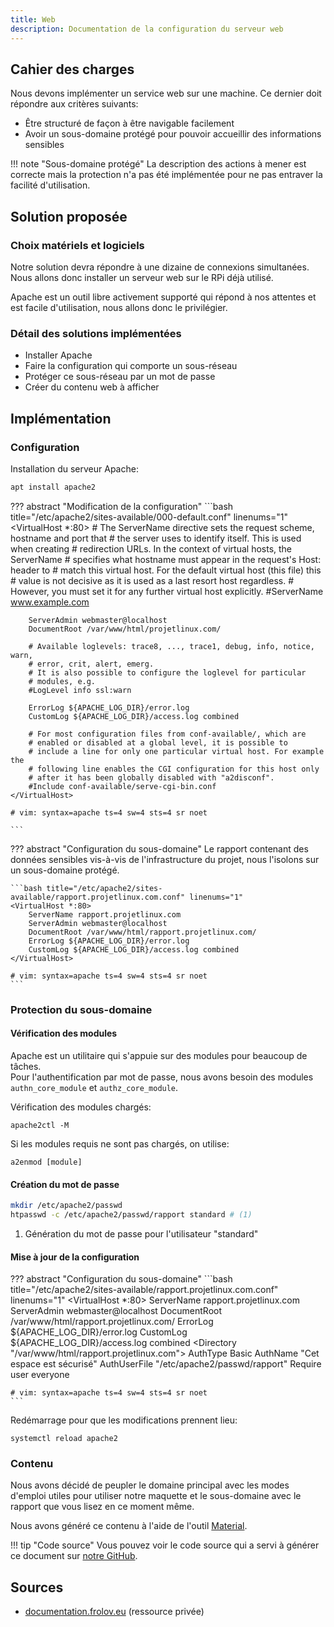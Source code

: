 ```yaml
---
title: Web
description: Documentation de la configuration du serveur web
---
```

 
## Cahier des charges
 
Nous devons implémenter un service web sur une machine.
Ce dernier doit répondre aux critères suivants:
 
 - Être structuré de façon à être navigable facilement
 - Avoir un sous-domaine protégé pour pouvoir accueillir des informations sensibles
 
!!! note "Sous-domaine protégé"
    La description des actions à mener est correcte mais la protection n'a pas été implémentée pour ne pas entraver la facilité d'utilisation.
 
## Solution proposée
 
### Choix matériels et logiciels
 
Notre solution devra répondre à une dizaine de connexions simultanées.
Nous allons donc installer un serveur web sur le RPi déjà utilisé.
 
Apache est un outil libre activement supporté qui répond à nos attentes et est facile d'utilisation, nous allons donc le privilégier.
 
### Détail des solutions implémentées
 
 - Installer Apache
 - Faire la configuration qui comporte un sous-réseau
 - Protéger ce sous-réseau par un mot de passe
 - Créer du contenu web à afficher
 
## Implémentation
 
### Configuration
 
Installation du serveur Apache:
 
```bash
apt install apache2
```
 
??? abstract "Modification de la configuration"
    ```bash title="/etc/apache2/sites-available/000-default.conf" linenums="1"
    <VirtualHost *:80>
        # The ServerName directive sets the request scheme, hostname and port that
        # the server uses to identify itself. This is used when creating
        # redirection URLs. In the context of virtual hosts, the ServerName
        # specifies what hostname must appear in the request's Host: header to
        # match this virtual host. For the default virtual host (this file) this
        # value is not decisive as it is used as a last resort host regardless.
        # However, you must set it for any further virtual host explicitly.
        #ServerName www.example.com
 
        ServerAdmin webmaster@localhost
        DocumentRoot /var/www/html/projetlinux.com/
 
        # Available loglevels: trace8, ..., trace1, debug, info, notice, warn,
        # error, crit, alert, emerg.
        # It is also possible to configure the loglevel for particular
        # modules, e.g.
        #LogLevel info ssl:warn
 
        ErrorLog ${APACHE_LOG_DIR}/error.log
        CustomLog ${APACHE_LOG_DIR}/access.log combined
 
        # For most configuration files from conf-available/, which are
        # enabled or disabled at a global level, it is possible to
        # include a line for only one particular virtual host. For example the
        # following line enables the CGI configuration for this host only
        # after it has been globally disabled with "a2disconf".
        #Include conf-available/serve-cgi-bin.conf
    </VirtualHost>
 
    # vim: syntax=apache ts=4 sw=4 sts=4 sr noet
 
    ```
 
??? abstract "Configuration du sous-domaine"
    Le rapport contenant des données sensibles vis-à-vis de l'infrastructure du projet, nous l'isolons sur un sous-domaine protégé.
 
    ```bash title="/etc/apache2/sites-available/rapport.projetlinux.com.conf" linenums="1"
    <VirtualHost *:80>
        ServerName rapport.projetlinux.com
        ServerAdmin webmaster@localhost
        DocumentRoot /var/www/html/rapport.projetlinux.com/
        ErrorLog ${APACHE_LOG_DIR}/error.log
        CustomLog ${APACHE_LOG_DIR}/access.log combined
    </VirtualHost>
 
    # vim: syntax=apache ts=4 sw=4 sts=4 sr noet
    ```
 
### Protection du sous-domaine
 
#### Vérification des modules
 
Apache est un utilitaire qui s'appuie sur des modules pour beaucoup de tâches.<br>
Pour l'authentification par mot de passe, nous avons besoin des modules `authn_core_module` et `authz_core_module`.
 
Vérification des modules chargés:
 
```
apache2ctl -M
```
 
Si les modules requis ne sont pas chargés, on utilise:
 
```
a2enmod [module]
```
 
#### Création du mot de passe
 
```bash
mkdir /etc/apache2/passwd
htpasswd -c /etc/apache2/passwd/rapport standard # (1)
```
 
1. Génération du mot de passe pour l'utilisateur "standard"
 
#### Mise à jour de la configuration
 
??? abstract "Configuration du sous-domaine"
    ```bash title="/etc/apache2/sites-available/rapport.projetlinux.com.conf" linenums="1"
    <VirtualHost *:80>
        ServerName rapport.projetlinux.com
        ServerAdmin webmaster@localhost
        DocumentRoot /var/www/html/rapport.projetlinux.com/
        ErrorLog ${APACHE_LOG_DIR}/error.log
        CustomLog ${APACHE_LOG_DIR}/access.log combined
        <Directory "/var/www/html/rapport.projetlinux.com">
                AuthType Basic
                AuthName "Cet espace est sécurisé"
                AuthUserFile "/etc/apache2/passwd/rapport"
                Require user everyone
        </Directory>
    </VirtualHost>
 
    # vim: syntax=apache ts=4 sw=4 sts=4 sr noet
    ```
 
Redémarrage pour que les modifications prennent lieu:
 
```
systemctl reload apache2
```
 
### Contenu
 
Nous avons décidé de peupler le domaine principal avec les modes d'emploi utiles pour utiliser notre maquette et le sous-domaine avec le rapport que vous lisez en ce moment même.
 
Nous avons généré ce contenu à l'aide de l'outil [Material](https://squidfunk.github.io/mkdocs-material/).
 
!!! tip "Code source"
    Vous pouvez voir le code source qui a servi à générer ce document sur [notre GitHub](https://github.com/IRS-projets/linux-securite).
 
## Sources
 
 - [documentation.frolov.eu](http://documentation.frolov.eu/linux/apache/) (ressource privée)
